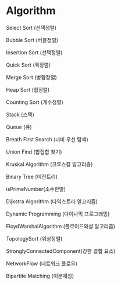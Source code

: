 # Algorithm

Select Sort (선택정렬)

Bubble Sort (버블정렬)
 
Insertion Sort (선택정렬)

Quick Sort (퀵정렬)

Merge Sort (병합정렬)

Heap Sort (힙정렬)

Counting Sort (개수정렬)

Stack (스택)

Queue (큐)

Breath First Search (너비 우선 탐색)

Union Find (합집합 찾기)

Kruskal Algorithm (크루스칼 알고리즘)

Binary Tree (이진트리)

isPrimeNumber(소수판별)

Dijkstra Algorithm (다익스트라 알고리즘)

Dynamic Programming (다이나믹 프로그래밍)

FloydWarshalAlgorithm (플로이드와샬 알고리즘)

TopologySort (위상정렬)

StronglyConnectedComponent(강한 결합 요소)

NetworkFlow (네트워크 플로우)

Bipartite Matching (이분매칭)
